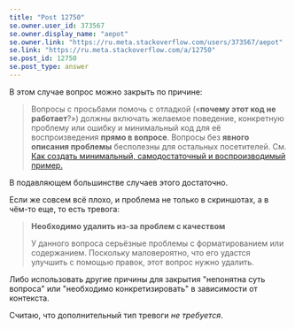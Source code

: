 ```yaml
---
title: "Post 12750"
se.owner.user_id: 373567
se.owner.display_name: "aepot"
se.owner.link: "https://ru.meta.stackoverflow.com/users/373567/aepot"
se.link: "https://ru.meta.stackoverflow.com/a/12750"
se.post_id: 12750
se.post_type: answer
---
```

<p>В этом случае вопрос можно закрыть по причине:</p>
<blockquote>
<p>Вопросы с просьбами помочь с отладкой («<strong>почему этот код не работает</strong>?») должны включать желаемое поведение, конкретную проблему или ошибку и минимальный код для её воспроизведения <strong>прямо в вопросе</strong>. Вопросы без <strong>явного описания проблемы</strong> бесполезны для остальных посетителей. См. <a href="http://ru.stackoverflow.com/help/mcve">Как создать минимальный, самодостаточный и воспроизводимый пример.</a></p>
</blockquote>
<p>В подавляющем большинстве случаев этого достаточно.</p>
<p>Если же совсем всё плохо, и проблема не только в скриншотах, а в чём-то еще, то есть тревога:</p>
<blockquote>
<p><strong>Необходимо удалить из-за проблем с качеством</strong></p>
<p>У данного вопроса серьёзные проблемы с форматированием или содержанием. Поскольку маловероятно, что его удастся улучшить с помощью правок, этот вопрос нужно удалить.</p>
</blockquote>
<p>Либо использовать другие причины для закрытия &quot;непонятна суть вопроса&quot; или &quot;необходимо конкретизировать&quot; в зависимости от контекста.</p>
<p>Считаю, что дополнительный тип тревоги <em>не требуется</em>.</p>
